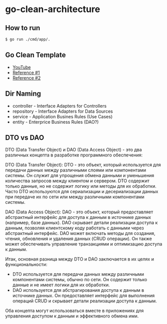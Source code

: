 # go-clean-architecture

## How to run

```bash
$ go run ./cmd/app/.
```

## Go Clean Template

- [YouTube](https://www.youtube.com/watch?v=V6lQG6d5LgU)
- [Reference #1](https://github.com/evrone/go-clean-template)
- [Reference #2](https://github.com/RizkiMufrizal/gofiber-clean-architecture)

## Dir Naming

- controller - Interface Adapters for Controllers
- repository - Interface Adapters for Data Sources
- service - Application Busines Rules (Use Cases)
- entity - Enterprice Business Rules (DAO?)

## DTO vs DAO

DTO (Data Transfer Object) и DAO (Data Access Object) - это два различных концепта в разработке программного обеспечения:

DTO (Data Transfer Object): DTO - это объект, который используется для передачи данных между различными слоями или компонентами системы. Он служит для упрощения обмена данными и уменьшения количества запросов между клиентом и сервером. DTO содержит только данные, но не содержит логику или методы для их обработки. Часто DTO используются для сериализации и десериализации данных при передаче их по сети или между различными компонентами системы.

DAO (Data Access Object): DAO - это объект, который предоставляет абстрактный интерфейс для доступа к данным в источнике данных (например, базе данных). DAO скрывает детали реализации доступа к данным, позволяя клиентскому коду работать с данными через абстрактный интерфейс. DAO может включать методы для создания, чтения, обновления и удаления данных (CRUD операции). Он также может обеспечивать управление транзакциями и оптимизацию доступа к данным.

Итак, основная разница между DTO и DAO заключается в их целях и функциональности:

- DTO используется для передачи данных между различными компонентами системы, обычно по сети. Он содержит только данные и не имеет логики для их обработки.
- DAO используется для абстрагирования доступа к данным в источнике данных. Он предоставляет интерфейс для выполнения операций CRUD и скрывает детали реализации доступа к данным.

Оба концепта могут использоваться вместе в приложениях для управления доступом к данным и эффективного обмена ими.
